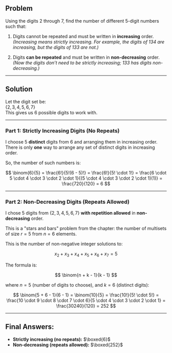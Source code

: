 ## Problem

Using the digits 2 through 7, find the number of different 5-digit numbers such that:

1. Digits cannot be repeated and must be written in **increasing** order.  
   *(Increasing means strictly increasing. For example, the digits of 134 are increasing, but the digits of 133 are not.)*

2. Digits **can be repeated** and must be written in **non-decreasing** order.  
   *(Now the digits don’t need to be strictly increasing; 133 has digits non-decreasing.)*

---

## Solution

Let the digit set be:  
$\{2, 3, 4, 5, 6, 7\}$  
This gives us 6 possible digits to work with.

---

### Part 1: Strictly Increasing Digits (No Repeats)

I choose 5 **distinct** digits from 6 and arranging them in increasing order.  
There is only **one** way to arrange any set of distinct digits in increasing order.

So, the number of such numbers is:

$$
\binom{6}{5} = \frac{6!}{5!(6 - 5)!} 
= \frac{6!}{5! \cdot 1!} 
= \frac{6 \cdot 5 \cdot 4 \cdot 3 \cdot 2 \cdot 1}{(5 \cdot 4 \cdot 3 \cdot 2 \cdot 1)(1)} 
= \frac{720}{120} = 6
$$

---

### Part 2: Non-Decreasing Digits (Repeats Allowed)

I chose 5 digits from $\{2, 3, 4, 5, 6, 7\}$ **with repetition allowed** in **non-decreasing** order.

This is a "stars and bars" problem from the chapter: the number of multisets of size $r = 5$ from $n = 6$ elements.

This is the number of non-negative integer solutions to:

$$
x_2 + x_3 + x_4 + x_5 + x_6 + x_7 = 5
$$

The formula is:

$$
\binom{n + k - 1}{k - 1}
$$

where $n = 5$ (number of digits to choose), and $k = 6$ (distinct digits):

$$
\binom{5 + 6 - 1}{6 - 1} = \binom{10}{5}
= \frac{10!}{5! \cdot 5!}
= \frac{10 \cdot 9 \cdot 8 \cdot 7 \cdot 6}{5 \cdot 4 \cdot 3 \cdot 2 \cdot 1}
= \frac{30240}{120} = 252
$$

---

## Final Answers:

- **Strictly increasing (no repeats):** $\boxed{6}$
- **Non-decreasing (repeats allowed):** $\boxed{252}$